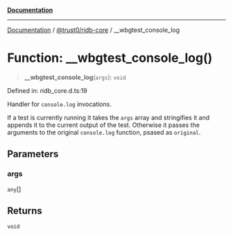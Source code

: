 [**Documentation**](../../../README.md)

***

[Documentation](../../../README.md) / [@trust0/ridb-core](../README.md) / \_\_wbgtest\_console\_log

# Function: \_\_wbgtest\_console\_log()

> **\_\_wbgtest\_console\_log**(`args`): `void`

Defined in: ridb\_core.d.ts:19

Handler for `console.log` invocations.

If a test is currently running it takes the `args` array and stringifies
it and appends it to the current output of the test. Otherwise it passes
the arguments to the original `console.log` function, psased as
`original`.

## Parameters

### args

`any`[]

## Returns

`void`
